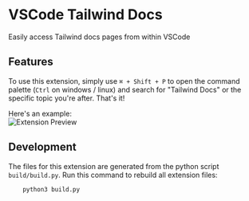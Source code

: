# VSCode Tailwind Docs

Easily access Tailwind docs pages from within VSCode

## Features

To use this extension, simply use `⌘ + Shift + P` to open the command palette (`Ctrl` on windows / linux) and search for "Tailwind Docs" or the specific topic you're after. That's it!

Here's an example:  
![Extension Preview](https://github.com/austenc/vscode-tailwind-docs/raw/HEAD/img/preview.gif)

## Development

The files for this extension are generated from the python script `build/build.py`. Run this command to rebuild all extension files:

```
    python3 build.py
```
